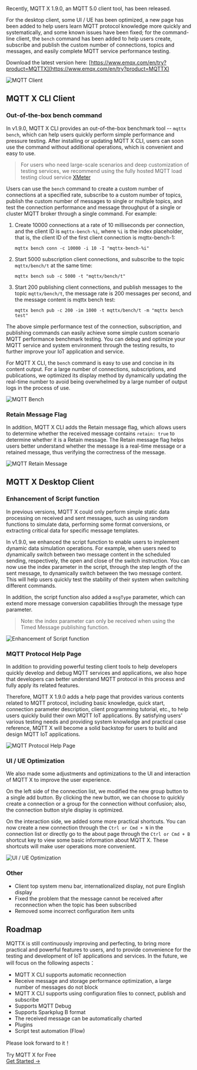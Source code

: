 Recently, MQTT X 1.9.0, an MQTT 5.0 client tool, has been released.

For the desktop client, some UI / UE has been optimized, a new page has been added to help users learn MQTT protocol knowledge more quickly and systematically, and some known issues have been fixed; for the command-line client, the `bench` command has been added to help users create, subscribe and publish the custom number of connections, topics and messages, and easily complete MQTT service performance testing.

Download the latest version here: [https://www.emqx.com/en/try?product=MQTTX](https://www.emqx.com/en/try?product=MQTTX) 

![MQTT Client](https://assets.emqx.com/images/cc8af08d253160ad08fe29999c92160c.png)


## MQTT X CLI Client

### Out-of-the-box bench command

In v1.9.0, MQTT X CLI provides an out-of-the-box benchmark tool -- `mqttx bench`, which can help users quickly perform simple performance and pressure testing. After installing or updating MQTT X CLI, users can soon use the command without additional operations, which is convenient and easy to use.

> For users who need large-scale scenarios and deep customization of testing services, we recommend using the fully hosted MQTT load testing cloud service [XMeter](https://www.emqx.com/en/products/xmeter)

Users can use the `bench` command to create a custom number of connections at a specified rate, subscribe to a custom number of topics, publish the custom number of messages to single or multiple topics, and test the connection performance and message throughput of a single or cluster MQTT broker through a single command. For example:

1. Create 10000 connections at a rate of 10 milliseconds per connection, and the client ID is `mqttx-bench-%i`, where `%i` is the index placeholder, that is, the client ID of the first client connection is mqttx-bench-1:

   ```
   mqttx bench conn -c 10000 -i 10 -I "mqttx-bench-%i"
   ```

2. Start 5000 subscription client connections, and subscribe to the topic `mqttx/bench/t` at the same time:

   ```
   mqttx bench sub -c 5000 -t "mqttx/bench/t"
   ```

3. Start 200 publishing client connections, and publish messages to the topic `mqttx/bench/t`, the message rate is 200 messages per second, and the message content is mqttx bench test:

   ```
   mqttx bench pub -c 200 -im 1000 -t mqttx/bench/t -m "mqttx bench test"
   ```

The above simple performance test of the connection, subscription, and publishing commands can easily achieve some simple custom scenario MQTT performance benchmark testing. You can debug and optimize your MQTT service and system environment through the testing results, to further improve your IoT application and service.

For MQTT X CLI, the `bench` command is easy to use and concise in its content output. For a large number of connections, subscriptions, and publications, we optimized its display method by dynamically updating the real-time number to avoid being overwhelmed by a large number of output logs in the process of use.

![MQTT Bench](https://assets.emqx.com/images/6d942b32742bf859ef66a93abb216860.png)

### Retain Message Flag

In addition, MQTT X CLI adds the Retain message flag, which allows users to determine whether the received message contains `retain: true` to determine whether it is a Retain message. The Retain message flag helps users better understand whether the message is a real-time message or a retained message, thus verifying the correctness of the message.

![MQTT Retain Message](https://assets.emqx.com/images/4e5635e47b07ccbaab54eb1f9195dda0.png)


## MQTT X Desktop Client

### Enhancement of Script function

In previous versions, MQTT X could only perform simple static data processing on received and sent messages, such as using random functions to simulate data, performing some format conversions, or extracting critical data for specific message templates.

In v1.9.0, we enhanced the script function to enable users to implement dynamic data simulation operations. For example, when users need to dynamically switch between two message content in the scheduled sending, respectively, the open and close of the switch instruction. You can now use the index parameter in the script, through the step length of the sent message, to dynamically switch between the two message content. This will help users quickly test the stability of their system when switching different commands.

In addition, the script function also added a `msgType` parameter, which can extend more message conversion capabilities through the message type parameter.

> Note: the index parameter can only be received when using the Timed Message publishing function.

![Enhancement of Script function](https://assets.emqx.com/images/23716622e8e7fec28f0ebd4a98a14b68.png)

### MQTT Protocol Help Page

In addition to providing powerful testing client tools to help developers quickly develop and debug MQTT services and applications, we also hope that developers can better understand MQTT protocol in this process and fully apply its related features.

Therefore, MQTT X 1.9.0 adds a help page that provides various contents related to MQTT protocol, including basic knowledge, quick start, connection parameter description, client programming tutorial, etc., to help users quickly build their own MQTT IoT applications. By satisfying users' various testing needs and providing system knowledge and practical case reference, MQTT X will become a solid backstop for users to build and design MQTT IoT applications.

![MQTT Protocol Help Page](https://assets.emqx.com/images/f48ce43f7561ee6908d4f53ae3a56e7d.png)

### UI / UE Optimization

We also made some adjustments and optimizations to the UI and interaction of MQTT X to improve the user experience.

On the left side of the connection list, we modified the new group button to a single add button. By clicking the new button, we can choose to quickly create a connection or a group for the connection without confusion; also, the connection button style display is optimized.

On the interaction side, we added some more practical shortcuts. You can now create a new connection through the `Ctrl or Cmd + N` in the connection list or directly go to the about page through the `Ctrl or Cmd + B` shortcut key to view some basic information about MQTT X. These shortcuts will make user operations more convenient.

![UI / UE Optimization](https://assets.emqx.com/images/d8f92bbb3d393069338d09f1632cc5b7.png)

### Other

- Client top system menu bar, internationalized display, not pure English display
- Fixed the problem that the message cannot be received after reconnection when the topic has been subscribed
- Removed some incorrect configuration item units

## Roadmap

MQTTX is still continuously improving and perfecting, to bring more practical and powerful features to users, and to provide convenience for the testing and development of IoT applications and services. In the future, we will focus on the following aspects：

- MQTT X CLI supports automatic reconnection
- Receive message and storage performance optimization, a large number of messages do not block
- MQTT X CLI supports using configuration files to connect, publish and subscribe
- Supports MQTT Debug
- Supports Sparkplug B format
- The received message can be automatically charted
- Plugins
- Script test automation (Flow)

Please look forward to it！



<section class="promotion">
    <div>
        Try MQTT X for Free
    </div>
    <a href="https://www.emqx.com/en/try?product=MQTTX" class="button is-gradient px-5">Get Started →</a>
</section>
